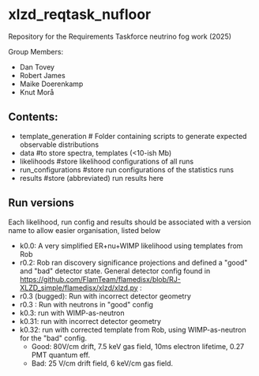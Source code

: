 # xlzd_reqtask_nufloor
Repository for the Requirements Taskforce neutrino fog work (2025)

Group Members: 
 * Dan Tovey
 * Robert James
 * Maike Doerenkamp
 * Knut Morå

## Contents: 

  * template_generation # Folder containing scripts to generate expected observable distributions
  * data #to store spectra, templates (<10-ish Mb)
  * likelihoods #store likelihood configurations of all runs
  * run_configurations #store run configurations of the statistics runs
  * results #store (abbreviated) run results here


## Run versions
Each likelihood, run config and results should be associated with a version name to allow easier organisation, listed below
  * k0.0: A very simplified ER+nu+WIMP likelihood using templates from Rob
  * r0.2: Rob ran discovery significance projections and defined a "good" and "bad" detector state. General detector config found in https://github.com/FlamTeam/flamedisx/blob/RJ-XLZD_simple/flamedisx/xlzd/xlzd.py :  
  * r0.3 (bugged): Run with incorrect detector geometry
  * r0.3 : Run with neutrons in "good" config
  * k0.3: run with WIMP-as-neutron
  * k0.31: run with incorrect detector geometry
  * k0.32: run with corrected template from Rob, using WIMP-as-neutron for the "bad" config. 
    * Good: 80V/cm drift, 7.5 keV gas field, 10ms electron lifetime, 0.27 PMT quantum eff. 
    * Bad: 25 V/cm drift field, 6 keV/cm gas field. 


